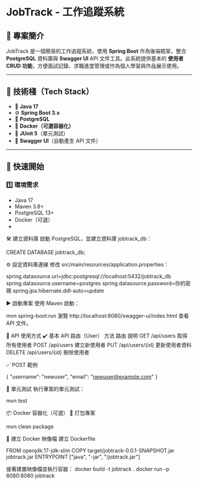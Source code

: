 # JobTrack - 工作追蹤系統

## 📝 專案簡介
JobTrack 是一個簡易的工作追蹤系統，使用 **Spring Boot** 作為後端框架，整合 **PostgreSQL** 資料庫與 **Swagger UI** API 文件工具。此系統提供基本的 **使用者 CRUD 功能**，方便面試記錄、求職進度管理或作為個人學習與作品展示使用。

---

## 🔧 技術棧（Tech Stack）
- 🧠 **Java 17**
- ⚙️ **Spring Boot 3.x**
- 🐘 **PostgreSQL**
- 🐳 **Docker（可選容器化）**
- 🧪 **JUnit 5**（單元測試）
- 📄 **Swagger UI**（自動產生 API 文件）

---

## 🚀 快速開始

### 1️⃣ 環境需求
- Java 17
- Maven 3.8+
- PostgreSQL 13+
- Docker（可選）
- 
🛠️ 建立資料庫
啟動 PostgreSQL，並建立資料庫 jobtrack_db：

CREATE DATABASE jobtrack_db;

⚙️ 設定資料庫連線
修改 src/main/resources/application.properties：

spring.datasource.url=jdbc:postgresql://localhost:5432/jobtrack_db
spring.datasource.username=postgres
spring.datasource.password=你的密碼
spring.jpa.hibernate.ddl-auto=update

▶️ 啟動專案
使用 Maven 啟動：

mvn spring-boot:run
瀏覽 http://localhost:8080/swagger-ui/index.html 查看 API 文件。

🔁 API 使用方式
✔️ 基本 API 路由（User）
方法	路由	說明
GET	/api/users	取得所有使用者
POST	/api/users	建立新使用者
PUT	/api/users/{id}	更新使用者資料
DELETE	/api/users/{id}	刪除使用者

✅ POST 範例

{
  "username": "newuser",
  "email": "newuser@example.com"
}

🧪 單元測試
執行專案的單元測試：

mvn test

📦 Docker 容器化（可選）
🔨 打包專案

mvn clean package

🐳 建立 Docker 映像檔
建立 Dockerfile

FROM openjdk:17-jdk-slim
COPY target/jobtrack-0.0.1-SNAPSHOT.jar jobtrack.jar
ENTRYPOINT ["java", "-jar", "/jobtrack.jar"]

接著建置映像檔並執行容器：
docker build -t jobtrack .
docker run -p 8080:8080 jobtrack
